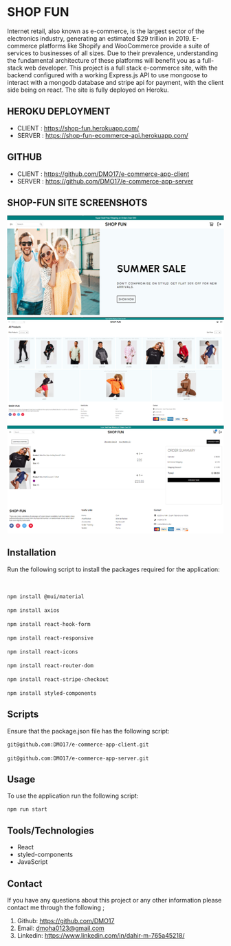 # SHOP FUN

Internet retail, also known as e-commerce, is the largest sector of the electronics industry, generating an estimated $29 trillion in 2019. E-commerce platforms like Shopify and WooCommerce provide a suite of services to businesses of all sizes. Due to their prevalence, understanding the fundamental architecture of these platforms will benefit you as a full-stack web developer. This project is a full stack e-commerce site, with the backend configured with a working Express.js API to use mongoose to interact with a mongodb database and stripe api for payment, with the client side being on react. The site is fully deployed on Heroku.

## HEROKU DEPLOYMENT

- CLIENT : https://shop-fun.herokuapp.com/
- SERVER : https://shop-fun-ecommerce-api.herokuapp.com/

## GITHUB

- CLIENT : https://github.com/DMO17/e-commerce-app-client
- SERVER : https://github.com/DMO17/e-commerce-app-server

## SHOP-FUN SITE SCREENSHOTS

![PORTFOLIO_IMG1](./assets/s1.PNG)
![PORTFOLIO_IMG1](./assets/s2.PNG)
![PORTFOLIO_IMG1](./assets/s3.PNG)

## Installation

Run the following script to install the packages required for the application:

```


npm install @mui/material

npm install axios

npm install react-hook-form

npm install react-responsive

npm install react-icons

npm install react-router-dom

npm install react-stripe-checkout

npm install styled-components

```

## Scripts

Ensure that the package.json file has the following script:

```
git@github.com:DMO17/e-commerce-app-client.git

git@github.com:DMO17/e-commerce-app-server.git

```

## Usage

To use the application run the following script:

```
npm run start

```

## Tools/Technologies

- React
- styled-components
- JavaScript

## Contact

If you have any questions about this project or any other information please contact me through the following ;

1. Github: https://github.com/DMO17
2. Email: dmoha0123@gmail.com
3. Linkedin: https://www.linkedin.com/in/dahir-m-765a45218/
